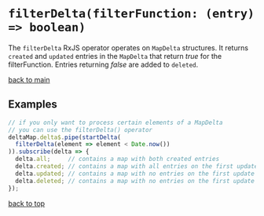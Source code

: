 # `filterDelta(filterFunction: (entry) => boolean)`

The `filterDelta` RxJS operator operates on `MapDelta` structures.
It returns `created` and `updated` entries in the `MapDelta` that return _true_ for the filterFunction.
Entries returning _false_ are added to `deleted`.

[back to main](../../../README.md)

## Examples

``` typescript
// if you only want to process certain elements of a MapDelta
// you can use the filterDelta() operator
deltaMap.delta$.pipe(startDelta(
  filterDelta(element => element < Date.now())
)).subscribe(delta => {
  delta.all;     // contains a map with both created entries
  delta.created; // contains a map with all entries on the first update
  delta.updated; // contains a map with no entries on the first update
  delta.deleted; // contains a map with no entries on the first update
});
```
[back to top](#filterdeltafilterfunction-entry--boolean)